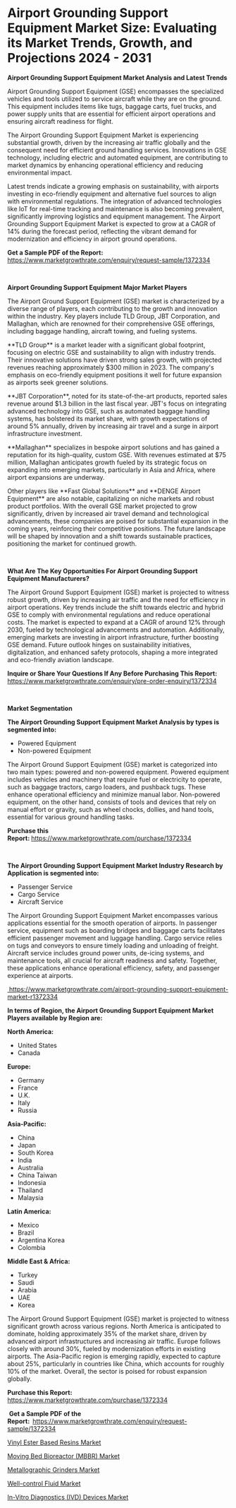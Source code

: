 <p><h1>Airport Grounding Support Equipment Market Size: Evaluating its Market Trends, Growth, and Projections 2024 - 2031</h1></p><p><strong>Airport Grounding Support Equipment Market Analysis and Latest Trends</strong></p>
<p><p>Airport Grounding Support Equipment (GSE) encompasses the specialized vehicles and tools utilized to service aircraft while they are on the ground. This equipment includes items like tugs, baggage carts, fuel trucks, and power supply units that are essential for efficient airport operations and ensuring aircraft readiness for flight. </p><p>The Airport Grounding Support Equipment Market is experiencing substantial growth, driven by the increasing air traffic globally and the consequent need for efficient ground handling services. Innovations in GSE technology, including electric and automated equipment, are contributing to market dynamics by enhancing operational efficiency and reducing environmental impact. </p><p>Latest trends indicate a growing emphasis on sustainability, with airports investing in eco-friendly equipment and alternative fuel sources to align with environmental regulations. The integration of advanced technologies like IoT for real-time tracking and maintenance is also becoming prevalent, significantly improving logistics and equipment management. The Airport Grounding Support Equipment Market is expected to grow at a CAGR of 14% during the forecast period, reflecting the vibrant demand for modernization and efficiency in airport ground operations.</p></p>
<p><strong>Get a Sample PDF of the Report:&nbsp;</strong> <a href="https://www.marketgrowthrate.com/enquiry/request-sample/1372334">https://www.marketgrowthrate.com/enquiry/request-sample/1372334</a></p>
<p>&nbsp;</p>
<p><strong>Airport Grounding Support Equipment Major Market Players</strong></p>
<p><p>The Airport Ground Support Equipment (GSE) market is characterized by a diverse range of players, each contributing to the growth and innovation within the industry. Key players include TLD Group, JBT Corporation, and Mallaghan, which are renowned for their comprehensive GSE offerings, including baggage handling, aircraft towing, and fueling systems.</p><p>**TLD Group** is a market leader with a significant global footprint, focusing on electric GSE and sustainability to align with industry trends. Their innovative solutions have driven strong sales growth, with projected revenues reaching approximately $300 million in 2023. The company's emphasis on eco-friendly equipment positions it well for future expansion as airports seek greener solutions.</p><p>**JBT Corporation**, noted for its state-of-the-art products, reported sales revenue around $1.3 billion in the last fiscal year. JBT's focus on integrating advanced technology into GSE, such as automated baggage handling systems, has bolstered its market share, with growth expectations of around 5% annually, driven by increasing air travel and a surge in airport infrastructure investment.</p><p>**Mallaghan** specializes in bespoke airport solutions and has gained a reputation for its high-quality, custom GSE. With revenues estimated at $75 million, Mallaghan anticipates growth fueled by its strategic focus on expanding into emerging markets, particularly in Asia and Africa, where airport expansions are underway.</p><p>Other players like **Fast Global Solutions** and **DENGE Airport Equipment** are also notable, capitalizing on niche markets and robust product portfolios. With the overall GSE market projected to grow significantly, driven by increased air travel demand and technological advancements, these companies are poised for substantial expansion in the coming years, reinforcing their competitive positions. The future landscape will be shaped by innovation and a shift towards sustainable practices, positioning the market for continued growth.</p></p>
<p>&nbsp;</p>
<p><strong>What Are The Key Opportunities For Airport Grounding Support Equipment Manufacturers?</strong></p>
<p><p>The Airport Ground Support Equipment (GSE) market is projected to witness robust growth, driven by increasing air traffic and the need for efficiency in airport operations. Key trends include the shift towards electric and hybrid GSE to comply with environmental regulations and reduce operational costs. The market is expected to expand at a CAGR of around 12% through 2030, fueled by technological advancements and automation. Additionally, emerging markets are investing in airport infrastructure, further boosting GSE demand. Future outlook hinges on sustainability initiatives, digitalization, and enhanced safety protocols, shaping a more integrated and eco-friendly aviation landscape.</p></p>
<p><strong>Inquire or Share Your Questions If Any Before Purchasing This Report:</strong> <a href="https://www.marketgrowthrate.com/enquiry/pre-order-enquiry/1372334">https://www.marketgrowthrate.com/enquiry/pre-order-enquiry/1372334</a></p>
<p>&nbsp;</p>
<p><strong>Market Segmentation</strong></p>
<p><strong>The Airport Grounding Support Equipment Market Analysis by types is segmented into:</strong></p>
<p><ul><li>Powered Equipment</li><li>Non-powered Equipment</li></ul></p>
<p><p>The Airport Ground Support Equipment (GSE) market is categorized into two main types: powered and non-powered equipment. Powered equipment includes vehicles and machinery that require fuel or electricity to operate, such as baggage tractors, cargo loaders, and pushback tugs. These enhance operational efficiency and minimize manual labor. Non-powered equipment, on the other hand, consists of tools and devices that rely on manual effort or gravity, such as wheel chocks, dollies, and hand tools, essential for various ground handling tasks.</p></p>
<p><strong>Purchase this Report:&nbsp;</strong><a href="https://www.marketgrowthrate.com/purchase/1372334">https://www.marketgrowthrate.com/purchase/1372334</a></p>
<p>&nbsp;</p>
<p><strong>The Airport Grounding Support Equipment Market Industry Research by Application is segmented into:</strong></p>
<p><ul><li>Passenger Service</li><li>Cargo Service</li><li>Aircraft Service</li></ul></p>
<p><p>The Airport Grounding Support Equipment Market encompasses various applications essential for the smooth operation of airports. In passenger service, equipment such as boarding bridges and baggage carts facilitates efficient passenger movement and luggage handling. Cargo service relies on tugs and conveyors to ensure timely loading and unloading of freight. Aircraft service includes ground power units, de-icing systems, and maintenance tools, all crucial for aircraft readiness and safety. Together, these applications enhance operational efficiency, safety, and passenger experience at airports.</p></p>
<p><a href="https://www.marketgrowthrate.com/airport-grounding-support-equipment-market-r1372334">&nbsp;https://www.marketgrowthrate.com/airport-grounding-support-equipment-market-r1372334</a></p>
<p><strong>In terms of Region, the Airport Grounding Support Equipment Market Players available by Region are:</strong></p>
<p>
    <p> <strong> North America: </strong>
        <ul>
            <li>United States</li>
            <li>Canada</li>
        </ul>
        </p> 
    <p> <strong> Europe: </strong>
        <ul>
            <li>Germany</li>
            <li>France</li>
            <li>U.K.</li>
            <li>Italy</li>
            <li>Russia</li>
        </ul>
        </p> 
    <p> <strong> Asia-Pacific: </strong>
        <ul>
            <li>China</li>
            <li>Japan</li>
            <li>South Korea</li>
            <li>India</li>
            <li>Australia</li>
            <li>China Taiwan</li>
            <li>Indonesia</li>
            <li>Thailand</li>
            <li>Malaysia</li>
        </ul>
        </p> 
    <p> <strong> Latin America: </strong>
        <ul>
            <li>Mexico</li>
            <li>Brazil</li>
            <li>Argentina Korea</li>
            <li>Colombia</li>
        </ul>
        </p> 
    <p> <strong> Middle East & Africa: </strong>
        <ul>
            <li>Turkey</li>
            <li>Saudi</li>
            <li>Arabia</li>
            <li>UAE</li>
            <li>Korea</li>
        </ul>
    </p>
    </p>
<p><p>The Airport Ground Support Equipment (GSE) market is projected to witness significant growth across various regions. North America is anticipated to dominate, holding approximately 35% of the market share, driven by advanced airport infrastructures and increasing air traffic. Europe follows closely with around 30%, fueled by modernization efforts in existing airports. The Asia-Pacific region is emerging rapidly, expected to capture about 25%, particularly in countries like China, which accounts for roughly 10% of the market. Overall, the sector is poised for robust expansion globally.</p></p>
<p><strong>Purchase this Report: </strong><a href="https://www.marketgrowthrate.com/purchase/1372334">https://www.marketgrowthrate.com/purchase/1372334</a></p>
<p>&nbsp;<strong>Get a Sample PDF of the Report:&nbsp;&nbsp;</strong><a href="https://www.marketgrowthrate.com/enquiry/request-sample/1372334">https://www.marketgrowthrate.com/enquiry/request-sample/1372334</a></p>
<p><strong></strong></p>
<p><p><a href="https://issuu.com/reportprime-2/docs/vinyl-ester-based-resins-market-siz_fa13167304b7a4">Vinyl Ester Based Resins Market</a></p><p><a href="https://www.linkedin.com/pulse/comprehensive-look-product-type-anoxic-mbbranaerobic-mbbraerobic-aayye">Moving Bed Bioreactor (MBBR) Market</a></p><p><a href="https://medium.com/@zionmetz1960/metallographic-grinders-market-a-global-and-regional-analysis-2024-2031-baca4ec826db">Metallographic Grinders Market</a></p><p><a href="https://issuu.com/reportprime-2/docs/well-control-fluid-market-size-2030_e53818ffbc8273">Well-control Fluid Market</a></p><p><a href="https://github.com/santosh758595/Market-Research-Report-List-6/blob/main/in-vitro-diagnostics-ivd-devices-market.md">In-Vitro Diagnostics (IVD) Devices Market</a></p></p>